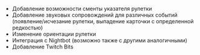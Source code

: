 * Добавление возможности сменты указателя рулетки
* Добавление звуковых сопровождений для различных событий (появление/исчезание рулетки, выпадение карточки с определенной редкостью)
* Изменение ориентации рулетки
* Интеграция с Nightbot (возможно также с другими аналогичными)
* Добавление Twitch Bits